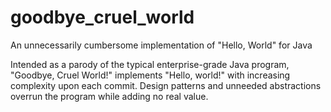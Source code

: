 goodbye_cruel_world
===================

An unnecessarily cumbersome implementation of "Hello, World" for Java

Intended as a parody of the typical enterprise-grade Java program, "Goodbye, Cruel World!" implements "Hello, world!" with increasing complexity upon each commit. Design patterns and unneeded abstractions overrun the program while adding no real value.
